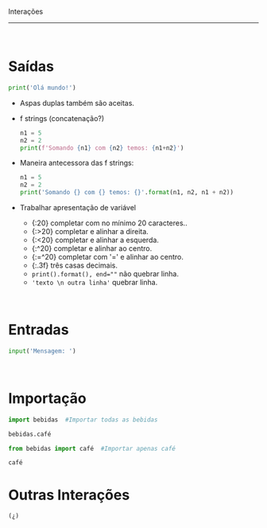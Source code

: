 Interações
***
<br/>
 
# Saídas

```py
print('Olá mundo!')
```
* Aspas duplas também são aceitas.

* f strings (concatenação?)
    ```py
    n1 = 5
    n2 = 2
    print(f'Somando {n1} com {n2} temos: {n1+n2}')
    ```

* Maneira antecessora das f strings:
    ```py
    n1 = 5
    n2 = 2
    print('Somando {} com {} temos: {}'.format(n1, n2, n1 + n2))
    ```

* Trabalhar apresentação de variável     

    * {:20} completar com no mínimo 20 caracteres..  
    * {:>20} completar e alinhar a direita.
    * {:<20} completar e alinhar a esquerda.
    * {:^20} completar e alinhar ao centro.
    * {:=^20} completar com '=' e alinhar ao centro.
    * {:.3f} três casas decimais.
    * `print().format(), end=""` não quebrar linha.
    * `'texto \n outra linha'` quebrar linha.

<br/>

# Entradas

```py
input('Mensagem: ')
```

<br/>

# Importação

```py
import bebidas  #Importar todas as bebidas

bebidas.café
```

```py
from bebidas import café  #Importar apenas café

café
```

# Outras Interações

`(¿)`

<br/>
